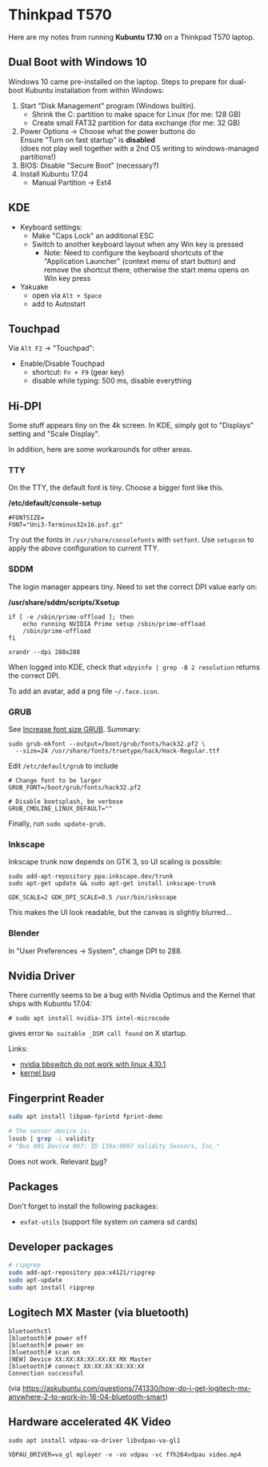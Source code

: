 # Thinkpad T570

Here are my notes from running **Kubuntu 17.10** on a Thinkpad T570 laptop.

## Dual Boot with Windows 10

Windows 10 came pre-installed on the laptop.
Steps to prepare for dual-boot Kubuntu installation from within Windows:

1. Start "Disk Management" program (Windows builtin).
   - Shrink the C: partition to make space for Linux (for me: 128 GB)
   - Create small FAT32 partition for data exchange (for me: 32 GB)
2. Power Options -> Choose what the power buttons do  
   Ensure "Turn on fast startup" is **disabled**  
   (does not play well together with a 2nd OS writing to windows-managed
   partitions!)
3. BIOS: Disable "Secure Boot" (necessary?)
4. Install Kubuntu 17.04
   - Manual Partition -> Ext4

## KDE

- Keyboard settings:
  - Make "Caps Lock" an additional ESC
  - Switch to another keyboard layout when any Win key is pressed
    - Note: Need to configure the keyboard shortcuts of the "Application
      Launcher" (context menu of start button) and remove the shortcut
      there, otherwise the start menu opens on Win key press
- Yakuake
  - open via `Alt + Space`
  - add to Autostart

## Touchpad

Via `Alt F2` -> "Touchpad":
- Enable/Disable Touchpad
  - shortcut: `Fn + F9` (gear key)
  - disable while typing: 500 ms, disable everything

## Hi-DPI

Some stuff appears tiny on the 4k screen.
In KDE, simply got to "Displays" setting and "Scale Display".

In addition, here are some workarounds for other areas.

### TTY

On the TTY, the default font is tiny. Choose a bigger font like this.

**/etc/default/console-setup**  
```
#FONTSIZE=
FONT="Uni3-Terminus32x16.psf.gz"
```

Try out the fonts in `/usr/share/consolefonts` with `setfont`.
Use `setupcon` to apply the above configuration to current TTY.

### SDDM

The login manager appears tiny. Need to set the correct DPI value
early on:

**/usr/share/sddm/scripts/Xsetup**
```
if [ -e /sbin/prime-offload ]; then
    echo running NVIDIA Prime setup /sbin/prime-offload
    /sbin/prime-offload
fi

xrandr --dpi 288x288
```

When logged into KDE, check that `xdpyinfo | grep -B 2 resolution`
returns the correct DPI.

To add an avatar, add a png file `~/.face.icon`.

### GRUB

See [Increase font size GRUB](http://blog.wxm.be/2014/08/29/increase-font-in-grub-for-high-dpi.html).
Summary:

```
sudo grub-mkfont --output=/boot/grub/fonts/hack32.pf2 \
  --size=24 /usr/share/fonts/truetype/hack/Hack-Regular.ttf
```

Edit `/etc/default/grub` to include
```
# Change font to be larger
GRUB_FONT=/boot/grub/fonts/hack32.pf2

# Disable bootsplash, be verbose
GRUB_CMDLINE_LINUX_DEFAULT=""
```

Finally, run `sudo update-grub`.

### Inkscape

Inkscape trunk now depends on GTK 3, so UI scaling is possible:
```
sudo add-apt-repository ppa:inkscape.dev/trunk
sudo apt-get update && sudo apt-get install inkscape-trunk

GDK_SCALE=2 GDK_DPI_SCALE=0.5 /usr/bin/inkscape
```

This makes the UI look readable, but the canvas is slightly blurred...

### Blender

In "User Preferences -> System", change DPI to 288.

## Nvidia Driver

There currently seems to be a bug with Nvidia Optimus and the Kernel that
ships with Kubuntu 17.04:
```
# sudo apt install nvidia-375 intel-microcode
```
gives error `No suitable _DSM call found` on X startup.

Links:
- [nvidia bbswitch do not work with linux 4.10.1](https://bugs.archlinux.org/task/53105)
- [kernel bug](https://bugzilla.kernel.org/show_bug.cgi?id=194889)

## Fingerprint Reader

```bash
sudo apt install libpam-fprintd fprint-demo

# The sensor device is:
lsusb | grep -i validity
# "Bus 001 Device 007: ID 138a:0097 Validity Sensors, Inc."

```

Does not work. Relevant [bug](https://bugs.freedesktop.org/show_bug.cgi?id=94536)?

## Packages

Don't forget to install the following packages:
- `exfat-utils` (support file system on camera sd cards)

## Developer packages

```bash
# ripgrep
sudo add-apt-repository ppa:x4121/ripgrep 
sudo apt-update
sudo apt install ripgrep
```

## Logitech MX Master (via bluetooth)

```
bluetoothctl
[bluetooth]# power off
[bluetooth]# power on
[bluetooth]# scan on
[NEW] Device XX:XX:XX:XX:XX:XX MX Master
[bluetooth]# connect XX:XX:XX:XX:XX:XX
Connection successful
```
(via https://askubuntu.com/questions/741330/how-do-i-get-logitech-mx-anywhere-2-to-work-in-16-04-bluetooth-smart)

## Hardware accelerated 4K Video

```
sudo apt install vdpau-va-driver libvdpau-va-gl1

VDPAU_DRIVER=va_gl mplayer -v -vo vdpau -vc ffh264vdpau video.mp4
```
